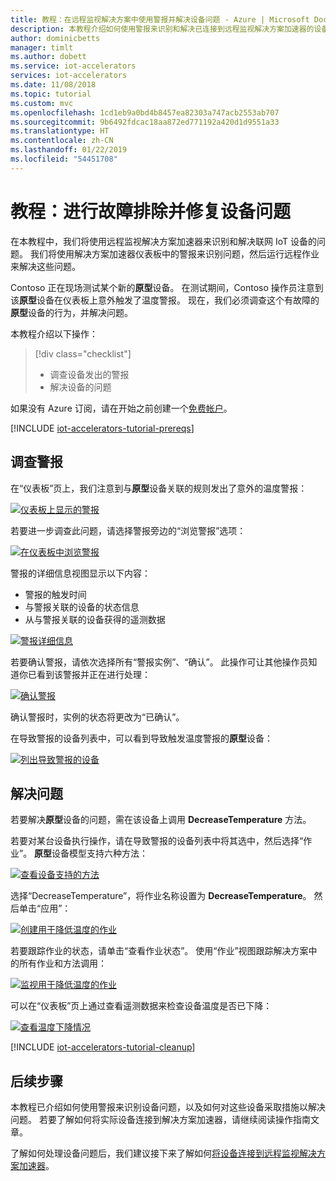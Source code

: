 ```yaml
---
title: 教程：在远程监视解决方案中使用警报并解决设备问题 - Azure | Microsoft Docs
description: 本教程介绍如何使用警报来识别和解决已连接到远程监视解决方案加速器的设备的问题。
author: dominicbetts
manager: timlt
ms.author: dobett
ms.service: iot-accelerators
services: iot-accelerators
ms.date: 11/08/2018
ms.topic: tutorial
ms.custom: mvc
ms.openlocfilehash: 1cd1eb9a0bd4b8457ea82303a747acb2553ab707
ms.sourcegitcommit: 9b6492fdcac18aa872ed771192a420d1d9551a33
ms.translationtype: HT
ms.contentlocale: zh-CN
ms.lasthandoff: 01/22/2019
ms.locfileid: "54451708"
---
```

# <a name="tutorial-troubleshoot-and-fix-device-issues"></a>教程：进行故障排除并修复设备问题

在本教程中，我们将使用远程监视解决方案加速器来识别和解决联网 IoT 设备的问题。 我们将使用解决方案加速器仪表板中的警报来识别问题，然后运行远程作业来解决这些问题。

Contoso 正在现场测试某个新的**原型**设备。 在测试期间，Contoso 操作员注意到该**原型**设备在仪表板上意外触发了温度警报。 现在，我们必须调查这个有故障的**原型**设备的行为，并解决问题。

本教程介绍以下操作：

>[!div class="checklist"]
> * 调查设备发出的警报
> * 解决设备的问题

如果没有 Azure 订阅，请在开始之前创建一个[免费帐户](https://azure.microsoft.com/free/?WT.mc_id=A261C142F)。

[!INCLUDE [iot-accelerators-tutorial-prereqs](../../includes/iot-accelerators-tutorial-prereqs.md)]

## <a name="investigate-an-alert"></a>调查警报

在“仪表板”页上，我们注意到与**原型**设备关联的规则发出了意外的温度警报：

[![仪表板上显示的警报](./media/iot-accelerators-remote-monitoring-maintain/dashboardalarm-inline.png)](./media/iot-accelerators-remote-monitoring-maintain/dashboardalarm-expanded.png#lightbox)

若要进一步调查此问题，请选择警报旁边的“浏览警报”选项：

[![在仪表板中浏览警报](./media/iot-accelerators-remote-monitoring-maintain/dashboardexplorealarm-inline.png)](./media/iot-accelerators-remote-monitoring-maintain/dashboardexplorealarm-expanded.png#lightbox)

警报的详细信息视图显示以下内容：

* 警报的触发时间
* 与警报关联的设备的状态信息
* 从与警报关联的设备获得的遥测数据

[![警报详细信息](./media/iot-accelerators-remote-monitoring-maintain/maintenancealarmdetail-inline.png)](./media/iot-accelerators-remote-monitoring-maintain/maintenancealarmdetail-expanded.png#lightbox)

若要确认警报，请依次选择所有“警报实例”、“确认”。 此操作可让其他操作员知道你已看到该警报并正在进行处理：

[![确认警报](./media/iot-accelerators-remote-monitoring-maintain/maintenanceacknowledge-inline.png)](./media/iot-accelerators-remote-monitoring-maintain/maintenanceacknowledge-expanded.png#lightbox)

确认警报时，实例的状态将更改为“已确认”。

在导致警报的设备列表中，可以看到导致触发温度警报的**原型**设备：

[![列出导致警报的设备](./media/iot-accelerators-remote-monitoring-maintain/maintenanceresponsibledevice-inline.png)](./media/iot-accelerators-remote-monitoring-maintain/maintenanceresponsibledevice-expanded.png#lightbox)

## <a name="resolve-the-issue"></a>解决问题

若要解决**原型**设备的问题，需在该设备上调用 **DecreaseTemperature** 方法。

若要对某台设备执行操作，请在导致警报的设备列表中将其选中，然后选择“作业”。 **原型**设备模型支持六种方法：

[![查看设备支持的方法](./media/iot-accelerators-remote-monitoring-maintain/maintenancemethods-inline.png)](./media/iot-accelerators-remote-monitoring-maintain/maintenancemethods-expanded.png#lightbox)

选择“DecreaseTemperature”，将作业名称设置为 **DecreaseTemperature**。 然后单击“应用”：

[![创建用于降低温度的作业](./media/iot-accelerators-remote-monitoring-maintain/maintenancecreatejob-inline.png)](./media/iot-accelerators-remote-monitoring-maintain/maintenancecreatejob-expanded.png#lightbox)

若要跟踪作业的状态，请单击“查看作业状态”。 使用“作业”视图跟踪解决方案中的所有作业和方法调用：

[![监视用于降低温度的作业](./media/iot-accelerators-remote-monitoring-maintain/maintenancerunningjob-inline.png)](./media/iot-accelerators-remote-monitoring-maintain/maintenancerunningjob-expanded.png#lightbox)

可以在“仪表板”页上通过查看遥测数据来检查设备温度是否已下降：

[![查看温度下降情况](./media/iot-accelerators-remote-monitoring-maintain/jobresult-inline.png)](./media/iot-accelerators-remote-monitoring-maintain/jobresult-expanded.png#lightbox)

[!INCLUDE [iot-accelerators-tutorial-cleanup](../../includes/iot-accelerators-tutorial-cleanup.md)]

## <a name="next-steps"></a>后续步骤

本教程已介绍如何使用警报来识别设备问题，以及如何对这些设备采取措施以解决问题。 若要了解如何将实际设备连接到解决方案加速器，请继续阅读操作指南文章。

了解如何处理设备问题后，我们建议接下来了解如何[将设备连接到远程监视解决方案加速器](iot-accelerators-connecting-devices.md)。
